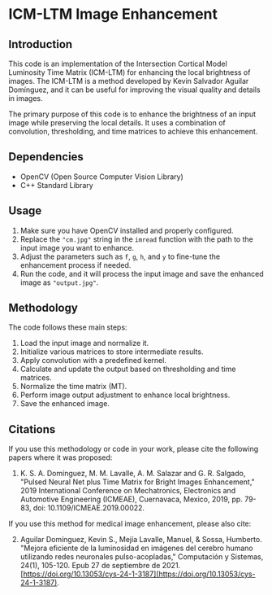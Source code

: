 # ICM-LTM Image Enhancement

## Introduction

This code is an implementation of the Intersection Cortical Model Luminosity Time Matrix (ICM-LTM) for enhancing the local brightness of images. The ICM-LTM is a method developed by Kevin Salvador Aguilar Domínguez, and it can be useful for improving the visual quality and details in images.

The primary purpose of this code is to enhance the brightness of an input image while preserving the local details. It uses a combination of convolution, thresholding, and time matrices to achieve this enhancement.

## Dependencies

- OpenCV (Open Source Computer Vision Library)
- C++ Standard Library

## Usage

1. Make sure you have OpenCV installed and properly configured.
2. Replace the `"cm.jpg"` string in the `imread` function with the path to the input image you want to enhance.
3. Adjust the parameters such as `f`, `g`, `h`, and `y` to fine-tune the enhancement process if needed.
4. Run the code, and it will process the input image and save the enhanced image as `"output.jpg"`.

## Methodology

The code follows these main steps:

1. Load the input image and normalize it.
2. Initialize various matrices to store intermediate results.
3. Apply convolution with a predefined kernel.
4. Calculate and update the output based on thresholding and time matrices.
5. Normalize the time matrix (MT).
6. Perform image output adjustment to enhance local brightness.
7. Save the enhanced image.

## Citations

If you use this methodology or code in your work, please cite the following papers where it was proposed:

1. K. S. A. Domínguez, M. M. Lavalle, A. M. Salazar and G. R. Salgado, "Pulsed Neural Net plus Time Matrix for Bright Images Enhancement," 2019 International Conference on Mechatronics, Electronics and Automotive Engineering (ICMEAE), Cuernavaca, Mexico, 2019, pp. 79-83, doi: 10.1109/ICMEAE.2019.00022.

If you use this method for medical image enhancement, please also cite:

2. Aguilar Domínguez, Kevin S., Mejía Lavalle, Manuel, & Sossa, Humberto. "Mejora eficiente de la luminosidad en imágenes del cerebro humano utilizando redes neuronales pulso-acopladas," Computación y Sistemas, 24(1), 105-120. Epub 27 de septiembre de 2021. [https://doi.org/10.13053/cys-24-1-3187](https://doi.org/10.13053/cys-24-1-3187).
